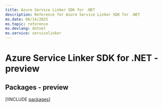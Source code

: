 ```yaml
---
title: Azure Service Linker SDK for .NET
description: Reference for Azure Service Linker SDK for .NET
ms.date: 08/14/2025
ms.topic: reference
ms.devlang: dotnet
ms.service: servicelinker
---
```

# Azure Service Linker SDK for .NET - preview
## Packages - preview
[!INCLUDE [packages](service-linker-index.md)]